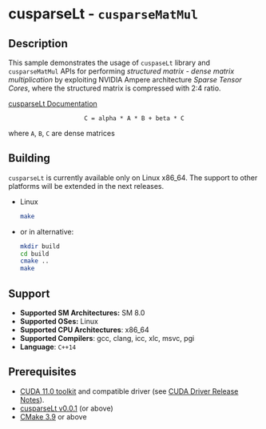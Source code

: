 # cusparseLt - `cusparseMatMul`

## Description

This sample demonstrates the usage of `cuspaseLt` library and `cusparseMatMul` APIs for performing *structured matrix - dense matrix multiplication* by exploiting NVIDIA Ampere architecture *Sparse Tensor Cores*, where the structured matrix is compressed with 2:4 ratio.

[cusparseLt Documentation](https://docs.nvidia.com/cuda/cusparselt/index.html)

<center>

`C = alpha * A * B + beta * C`

</center>

where `A`, `B`, `C` are dense matrices

## Building

`cusparseLt` is currently available only on Linux x86_64. The support to other platforms will be extended in the next releases.

* Linux
    ```bash
    make
    ```

* or in alternative:
    ```bash
    mkdir build
    cd build
    cmake ..
    make
    ```

## Support

* **Supported SM Architectures:** SM 8.0
* **Supported OSes:** Linux
* **Supported CPU Architectures**: x86_64
* **Supported Compilers**: gcc, clang, icc, xlc, msvc, pgi
* **Language**: `C++14`

## Prerequisites

* [CUDA 11.0 toolkit](https://developer.nvidia.com/cuda-11.0-download-archive) and compatible driver (see [CUDA Driver Release Notes](https://docs.nvidia.com/cuda/cuda-toolkit-release-notes/index.html#cuda-major-component-versions)).
* [cusparseLt v0.0.1](https://developer.nvidia.com/cusparselt/downloads) (or above)
* [CMake 3.9](https://cmake.org/download/) or above
